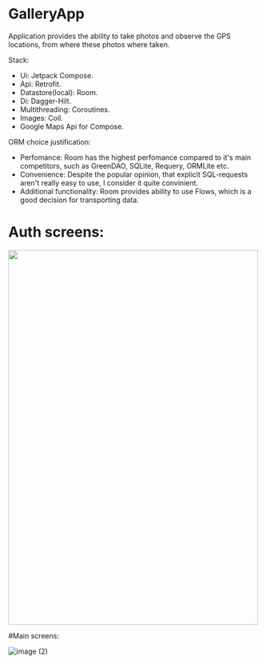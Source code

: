 # GalleryApp

Application provides the ability to take photos and observe the GPS locations, from where these photos where taken.

Stack:
- Ui: Jetpack Compose.
- Api: Retrofit.
- Datastore(local): Room.
- Di: Dagger-Hilt.
- Multithreading: Coroutines.
- Images: Coil.
- Google Maps Api for Compose.

ORM choice justification:
- Perfomance: Room has the highest perfomance compared to it's main competitors, such as GreenDAO, SQLite, Requery, ORMLite etc.
- Convenience: Despite the popular opinion, that explicit SQL-requests aren't really easy to use, I consider it quite convinient.
- Additional functionality: Room provides ability to use Flows, which is a good decision for transporting data.

# Auth screens:
<img src="https://github.com/petya3000/GalleryApp/assets/99812822/a9fe70aa-430c-47d0-9937-9bc4482dbf94" width="500" height="750"/>

#Main screens:

![image (2)](https://github.com/petya3000/GalleryApp/assets/99812822/9063ff57-6887-4b50-a5d6-9cf6510307a4)

